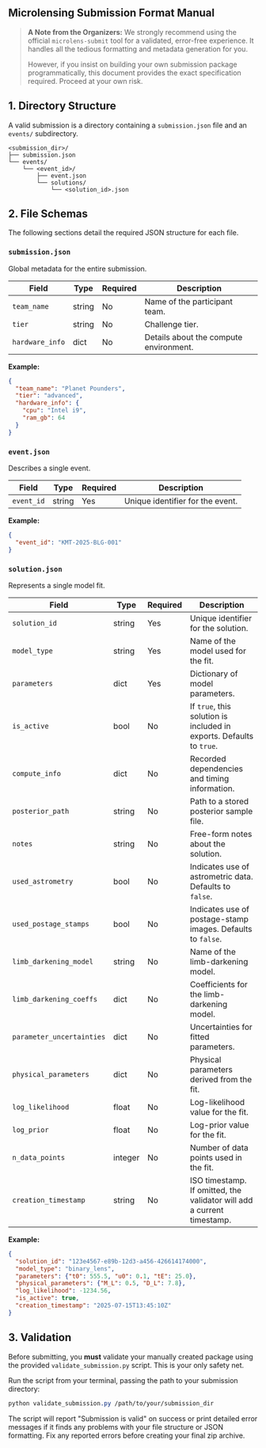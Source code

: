 ## Microlensing Submission Format Manual

> **A Note from the Organizers:** We strongly recommend using the official `microlens-submit` tool for a validated, error-free experience. It handles all the tedious formatting and metadata generation for you.
> 
> However, if you insist on building your own submission package programmatically, this document provides the exact specification required. Proceed at your own risk.

## 1\. Directory Structure

A valid submission is a directory containing a `submission.json` file and an `events/` subdirectory.

```php-template
<submission_dir>/
├── submission.json
└── events/
    └── <event_id>/
        ├── event.json
        └── solutions/
            └── <solution_id>.json
```

## 2\. File Schemas

The following sections detail the required JSON structure for each file.

### `submission.json`

Global metadata for the entire submission.

|     Field     |  Type  | Required |              Description               |
|---------------|--------|----------|----------------------------------------|
|   `team_name`   | string |    No    |     Name of the participant team.      |
|     `tier`      | string |    No    |            Challenge tier.             |
| `hardware_info` |  dict  |    No    | Details about the compute environment. |

**Example:**

```json
{
  "team_name": "Planet Pounders",
  "tier": "advanced",
  "hardware_info": {
    "cpu": "Intel i9",
    "ram_gb": 64
  }
}
```

### `event.json`

Describes a single event.

|  Field   |  Type  | Required |           Description            |
|----------|--------|----------|----------------------------------|
| `event_id` | string |   Yes    | Unique identifier for the event. |

**Example:**

```json
{
  "event_id": "KMT-2025-BLG-001"
}
```

### `solution.json`

Represents a single model fit.

|          Field          |  Type   | Required |                              Description                               |
|-------------------------|---------|----------|------------------------------------------------------------------------|
|       `solution_id`       | string  |   Yes    |                  Unique identifier for the solution.                   |
|       `model_type`        | string  |   Yes    |                  Name of the model used for the fit.                   |
|       `parameters`        |  dict   |   Yes    |                    Dictionary of model parameters.                     |
|        `is_active`        |  bool   |    No    |    If `true`, this solution is included in exports. Defaults to `true`.    |
|      `compute_info`       |  dict   |    No    |             Recorded dependencies and timing information.              |
|     `posterior_path`      | string  |    No    |                Path to a stored posterior sample file.                 |
|          `notes`          | string  |    No    |                  Free-form notes about the solution.                   |
|     `used_astrometry`     |  bool   |    No    |         Indicates use of astrometric data. Defaults to `false`.          |
|    `used_postage_stamps`    |  bool   |    No    |       Indicates use of postage-stamp images. Defaults to `false`.        |
|   `limb_darkening_model`    | string  |    No    |                   Name of the limb-darkening model.                    |
|   `limb_darkening_coeffs`   |  dict   |    No    |               Coefficients for the limb-darkening model.               |
| `parameter_uncertainties` |  dict   |    No    |                  Uncertainties for fitted parameters.                  |
|   `physical_parameters`   |  dict   |    No    |               Physical parameters derived from the fit.                |
|     `log_likelihood`      |  float  |    No    |                   Log-likelihood value for the fit.                    |
|        `log_prior`        |  float  |    No    |                      Log-prior value for the fit.                      |
|       `n_data_points`       | integer |    No    |                 Number of data points used in the fit.                 |
|   `creation_timestamp`    | string  |    No    | ISO timestamp. If omitted, the validator will add a current timestamp. |

**Example:**

```json
{
  "solution_id": "123e4567-e89b-12d3-a456-426614174000",
  "model_type": "binary_lens",
  "parameters": {"t0": 555.5, "u0": 0.1, "tE": 25.0},
  "physical_parameters": {"M_L": 0.5, "D_L": 7.8},
  "log_likelihood": -1234.56,
  "is_active": true,
  "creation_timestamp": "2025-07-15T13:45:10Z"
}
```

## 3\. Validation

Before submitting, you **must** validate your manually created package using the provided `validate_submission.py` script. This is your only safety net.

Run the script from your terminal, passing the path to your submission directory:

```css
python validate_submission.py /path/to/your/submission_dir
```

The script will report "Submission is valid" on success or print detailed error messages if it finds any problems with your file structure or JSON formatting. Fix any reported errors before creating your final zip archive.